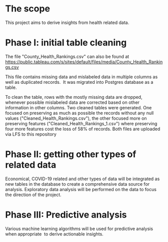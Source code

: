 # The scope

This project aims to derive insights from health related data. 

# Phase I: initial table cleaning

The file "County_Health_Rankings.csv" can also be found at https://public.tableau.com/s/sites/default/files/media/County_Health_Rankings.csv

This file contains missing data and mislabeled data in multiple columns as well as duplicated records.  It was migrated into Postgres database as a table. 

To clean the table, rows with the mostly missing data are dropped, whenever possible mislabeled data are corrected based on other information in other columns.  Two cleaned tables were generated.  One focused on preserving as much as possible the records without any null values ("Cleaned_Health_Rankings.csv"), the other focused more on preserving features ("Cleaned_Health_Rankings_1.csv") where preserving four more features cost the loss of 58% of records. Both files are uploaded via LFS to this repository

# Phase II: getting other types of related data

Economical, COVID-19 related and other types of data will be integrated as new tables in the database to create a comprehensive data source for analysis.  Exploratory data analysis will be performed on the data to focus the direction of the project.

# Phase III: Predictive analysis

Various machine learning algorithms will be used for predictive analysis when appropriate  to derive actionable insights.
